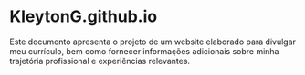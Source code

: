 # KleytonG.github.io
Este documento apresenta o projeto de um website elaborado para divulgar meu currículo, bem como fornecer informações adicionais sobre minha trajetória profissional e experiências relevantes.
